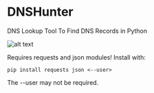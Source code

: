 # DNSHunter
DNS Lookup Tool To Find DNS Records in Python

![alt text](https://i.imgur.com/rNSzZdU.png)

Requires requests and json modules!
Install with:
```
pip install requests json <--user>
```
The --user may not be required.
